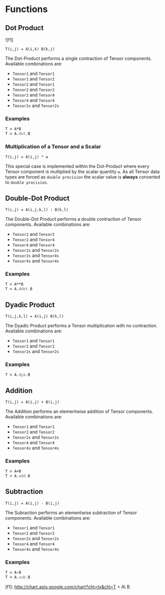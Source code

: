 Functions
===

## Dot Product

![f1]
```
T(i,j) = A(i,k) B(k,j)
```
The Dot-Product performs a single contraction of Tensor components. Available combinations are:
- `Tensor1` and `Tensor1`
- `Tensor1` and `Tensor2`
- `Tensor2` and `Tensor1`
- `Tensor2` and `Tensor2`
- `Tensor2` and `Tensor4`
- `Tensor4` and `Tensor4`
- `Tensor2s` and `Tensor2s`

### Examples
```fortran
T = A*B
T = A.dot.B
```

### Multiplication of a Tensor and a Scalar
```
T(i,j) = A(i,j) * w
```
This special case is implemented within the Dot-Product where every Tensor component is multiplied by the scalar quantity `w`.
As all Tensor data types are forced as `double precision` the scalar value is **always** converted to `double precision`.

## Double-Dot Product
```
T(i,j) = A(i,j,k,l) : B(k,l)
```
The Double-Dot Product performs a double contraction of Tensor components. Available combinations are:
- `Tensor2` and `Tensor2`
- `Tensor2` and `Tensor4`
- `Tensor4` and `Tensor4`
- `Tensor2s` and `Tensor2s`
- `Tensor2s` and `Tensor4s`
- `Tensor4s` and `Tensor4s`

### Examples
```fortran
T = A**B
T = A.ddot.B
```

## Dyadic Product
```
T(i,j,k,l) = A(i,j) B(k,l)
```
The Dyadic Product performs a Tensor multiplication with no contraction. Available combinations are:
- `Tensor1` and `Tensor1`
- `Tensor2` and `Tensor2`
- `Tensor2s` and `Tensor2s`

### Examples
```fortran
T = A.dya.B
```

## Addition
```
T(i,j) = A(i,j) + B(i,j)
```
The Addition performs an elementwise addition of Tensor components. Available combinations are:
- `Tensor1` and `Tensor1`
- `Tensor2` and `Tensor2`
- `Tensor2s` and `Tensor2s`
- `Tensor4` and `Tensor4`
- `Tensor4s` and `Tensor4s`

### Examples
```fortran
T = A+B
T = A.add.B
```

## Subtraction
```
T(i,j) = A(i,j) - B(i,j)
```
The Subraction performs an elementwise subtraction of Tensor components. Available combinations are:
- `Tensor1` and `Tensor1`
- `Tensor2` and `Tensor2`
- `Tensor2s` and `Tensor2s`
- `Tensor4` and `Tensor4`
- `Tensor4s` and `Tensor4s`

### Examples
```fortran
T = A-B
T = A.sub.B
```

[f1]: http://chart.apis.google.com/chart?cht=tx&chl=T = A\ B